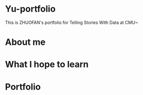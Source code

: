 # Yu-portfolio
This is ZHUOFAN's portfolio for Telling Stories With Data at CMU~
# About me


# What I hope to learn


# Portfolio


